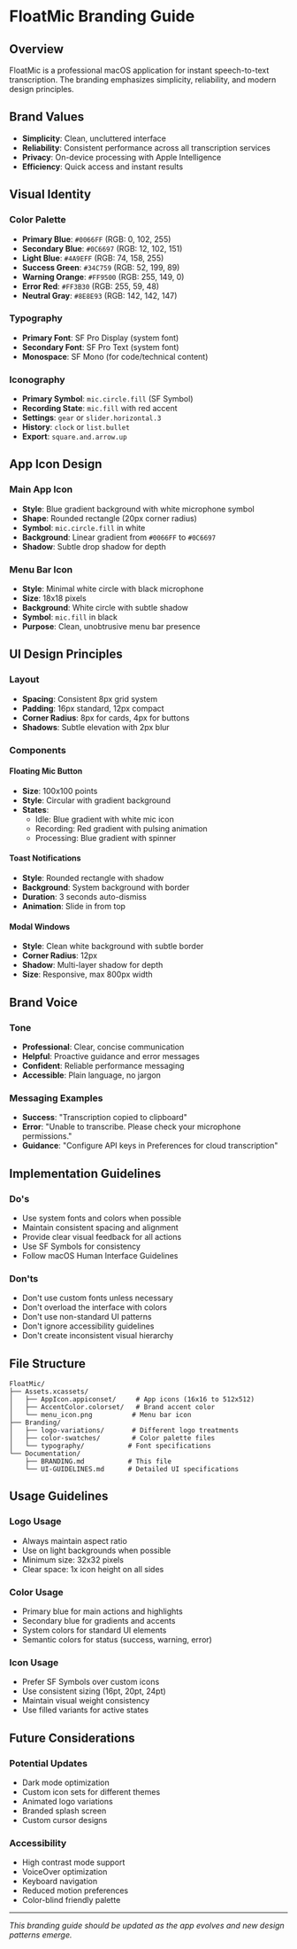 # FloatMic Branding Guide

## Overview
FloatMic is a professional macOS application for instant speech-to-text transcription. The branding emphasizes simplicity, reliability, and modern design principles.

## Brand Values
- **Simplicity**: Clean, uncluttered interface
- **Reliability**: Consistent performance across all transcription services
- **Privacy**: On-device processing with Apple Intelligence
- **Efficiency**: Quick access and instant results

## Visual Identity

### Color Palette
- **Primary Blue**: `#0066FF` (RGB: 0, 102, 255)
- **Secondary Blue**: `#0C6697` (RGB: 12, 102, 151)
- **Light Blue**: `#4A9EFF` (RGB: 74, 158, 255)
- **Success Green**: `#34C759` (RGB: 52, 199, 89)
- **Warning Orange**: `#FF9500` (RGB: 255, 149, 0)
- **Error Red**: `#FF3B30` (RGB: 255, 59, 48)
- **Neutral Gray**: `#8E8E93` (RGB: 142, 142, 147)

### Typography
- **Primary Font**: SF Pro Display (system font)
- **Secondary Font**: SF Pro Text (system font)
- **Monospace**: SF Mono (for code/technical content)

### Iconography
- **Primary Symbol**: `mic.circle.fill` (SF Symbol)
- **Recording State**: `mic.fill` with red accent
- **Settings**: `gear` or `slider.horizontal.3`
- **History**: `clock` or `list.bullet`
- **Export**: `square.and.arrow.up`

## App Icon Design

### Main App Icon
- **Style**: Blue gradient background with white microphone symbol
- **Shape**: Rounded rectangle (20px corner radius)
- **Symbol**: `mic.circle.fill` in white
- **Background**: Linear gradient from `#0066FF` to `#0C6697`
- **Shadow**: Subtle drop shadow for depth

### Menu Bar Icon
- **Style**: Minimal white circle with black microphone
- **Size**: 18x18 pixels
- **Background**: White circle with subtle shadow
- **Symbol**: `mic.fill` in black
- **Purpose**: Clean, unobtrusive menu bar presence

## UI Design Principles

### Layout
- **Spacing**: Consistent 8px grid system
- **Padding**: 16px standard, 12px compact
- **Corner Radius**: 8px for cards, 4px for buttons
- **Shadows**: Subtle elevation with 2px blur

### Components

#### Floating Mic Button
- **Size**: 100x100 points
- **Style**: Circular with gradient background
- **States**: 
  - Idle: Blue gradient with white mic icon
  - Recording: Red gradient with pulsing animation
  - Processing: Blue gradient with spinner

#### Toast Notifications
- **Style**: Rounded rectangle with shadow
- **Background**: System background with border
- **Duration**: 3 seconds auto-dismiss
- **Animation**: Slide in from top

#### Modal Windows
- **Style**: Clean white background with subtle border
- **Corner Radius**: 12px
- **Shadow**: Multi-layer shadow for depth
- **Size**: Responsive, max 800px width

## Brand Voice

### Tone
- **Professional**: Clear, concise communication
- **Helpful**: Proactive guidance and error messages
- **Confident**: Reliable performance messaging
- **Accessible**: Plain language, no jargon

### Messaging Examples
- **Success**: "Transcription copied to clipboard"
- **Error**: "Unable to transcribe. Please check your microphone permissions."
- **Guidance**: "Configure API keys in Preferences for cloud transcription"

## Implementation Guidelines

### Do's
- Use system fonts and colors when possible
- Maintain consistent spacing and alignment
- Provide clear visual feedback for all actions
- Use SF Symbols for consistency
- Follow macOS Human Interface Guidelines

### Don'ts
- Don't use custom fonts unless necessary
- Don't overload the interface with colors
- Don't use non-standard UI patterns
- Don't ignore accessibility guidelines
- Don't create inconsistent visual hierarchy

## File Structure
```
FloatMic/
├── Assets.xcassets/
│   ├── AppIcon.appiconset/     # App icons (16x16 to 512x512)
│   ├── AccentColor.colorset/   # Brand accent color
│   └── menu_icon.png          # Menu bar icon
├── Branding/
│   ├── logo-variations/       # Different logo treatments
│   ├── color-swatches/        # Color palette files
│   └── typography/           # Font specifications
└── Documentation/
    ├── BRANDING.md           # This file
    └── UI-GUIDELINES.md      # Detailed UI specifications
```

## Usage Guidelines

### Logo Usage
- Always maintain aspect ratio
- Use on light backgrounds when possible
- Minimum size: 32x32 pixels
- Clear space: 1x icon height on all sides

### Color Usage
- Primary blue for main actions and highlights
- Secondary blue for gradients and accents
- System colors for standard UI elements
- Semantic colors for status (success, warning, error)

### Icon Usage
- Prefer SF Symbols over custom icons
- Use consistent sizing (16pt, 20pt, 24pt)
- Maintain visual weight consistency
- Use filled variants for active states

## Future Considerations

### Potential Updates
- Dark mode optimization
- Custom icon sets for different themes
- Animated logo variations
- Branded splash screen
- Custom cursor designs

### Accessibility
- High contrast mode support
- VoiceOver optimization
- Keyboard navigation
- Reduced motion preferences
- Color-blind friendly palette

---

*This branding guide should be updated as the app evolves and new design patterns emerge.*
